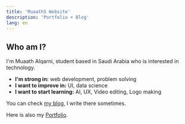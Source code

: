 ```yaml
---
title: 'Muaath5 Website'
description: 'Portfolio + Blog'
lang: en
---
```


## Who am I?

I'm Muaath Alqarni, student based in Saudi Arabia who is interested in technology.

- **I'm strong in:** web development, problem solving
- **I want to improve in:** UI, data science
- **I want to start learning:** AI, UX, Video editing, Logo making

You can check <a href="/blog/">my blog</a>, I write there sometimes.

Here is also my <a href="/portfolio/">Portfolio</a>.